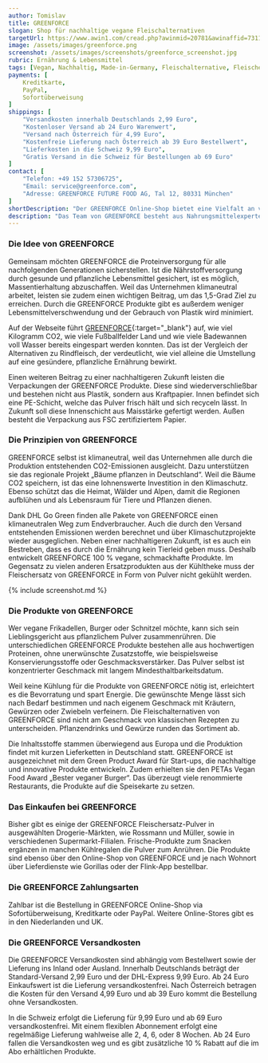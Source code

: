 ```yaml
---
author: Tomislav
title: GREENFORCE
slogan: Shop für nachhaltige vegane Fleischalternativen
targetUrl: https://www.awin1.com/cread.php?awinmid=20781&awinaffid=731132
image: /assets/images/greenforce.png
screenshot: /assets/images/screenshots/greenforce_screenshot.jpg
rubric: Ernährung & Lebensmittel
tags: [Vegan, Nachhaltig, Made-in-Germany, Fleischalternative, Fleischersatz]
payments: [
    Kreditkarte,
    PayPal,
    Sofortüberweisung
]
shippings: [
    "Versandkosten innerhalb Deutschlands 2,99 Euro",
    "Kostenloser Versand ab 24 Euro Warenwert",
    "Versand nach Österreich für 4,99 Euro",
    "Kostenfreie Lieferung nach Österreich ab 39 Euro Bestellwert",
    "Lieferkosten in die Schweiz 9,99 Euro",
    "Gratis Versand in die Schweiz für Bestellungen ab 69 Euro"
]
contact: [
    "Telefon: +49 152 57306725",
    "Email: service@greenforce.com",
    "Adresse: GREENFORCE FUTURE FOOD AG, Tal 12, 80331 München"
]
shortDescription: "Der GREENFORCE Online-Shop bietet eine Vielfalt an veganen Fleischalternativen, die möglichst nachhaltig, umweltschonend und ohne Tierleid hergestellt wurden."
description: "Das Team von GREENFORCE besteht aus Nahrungsmittelexperten sowie Menschen, denen Nachhaltigkeit, Sport, Veganismus und gutes Essen am Herzen liegen. Das Start-up hat sich nicht weniger zum Ziel gesetzt, als die Food-Branche zu revolutionieren."
---
```


### Die Idee von GREENFORCE

Gemeinsam möchten GREENFORCE die Proteinversorgung für alle nachfolgenden Generationen sicherstellen. Ist die Nährstoffversorgung durch gesunde und pflanzliche Lebensmittel gesichert, ist es möglich, Massentierhaltung abzuschaffen. Weil das Unternehmen klimaneutral arbeitet, leisten sie zudem einen wichtigen Beitrag, um das 1,5-Grad Ziel zu erreichen. Durch die GREENFORCE Produkte gibt es außerdem weniger Lebensmittelverschwendung und der Gebrauch von Plastik wird minimiert.

Auf der Webseite führt [GREENFORCE](https://www.greenforce.com/pages/ueber-greenforce){:target="_blank"} auf, wie viel Kilogramm CO2, wie viele Fußballfelder Land und wie viele Badewannen voll Wasser bereits eingespart werden konnten. Das ist der Vergleich der Alternativen zu Rindfleisch, der verdeutlicht, wie viel alleine die Umstellung auf eine gesündere, pflanzliche Ernährung bewirkt.

Einen weiteren Beitrag zu einer nachhaltigeren Zukunft leisten die Verpackungen der GREENFORCE Produkte. Diese sind wiederverschließbar und bestehen nicht aus Plastik, sondern aus Kraftpapier. Innen befindet sich eine PE-Schicht, welche das Pulver frisch hält und sich recyceln lässt. In Zukunft soll diese Innenschicht aus Maisstärke gefertigt werden. Außen besteht die Verpackung aus FSC zertifiziertem Papier.

### Die Prinzipien von GREENFORCE

GREENFORCE selbst ist klimaneutral, weil das Unternehmen alle durch die Produktion entstehenden CO2-Emissionen ausgleicht. Dazu unterstützen sie das regionale Projekt „Bäume pflanzen in Deutschland“. Weil die Bäume CO2 speichern, ist das eine lohnenswerte Investition in den Klimaschutz. Ebenso schützt das die Heimat, Wälder und Alpen, damit die Regionen aufblühen und als Lebensraum für Tiere und Pflanzen dienen.

Dank DHL Go Green finden alle Pakete von GREENFORCE einen klimaneutralen Weg zum Endverbraucher. Auch die durch den Versand entstehenden Emissionen werden berechnet und über Klimaschutzprojekte wieder ausgeglichen. Neben einer nachhaltigeren Zukunft, ist es auch ein Bestreben, dass es durch die Ernährung kein Tierleid geben muss. Deshalb entwickelt GREENFORCE 100 % vegane, schmackhafte Produkte. Im Gegensatz zu vielen anderen Ersatzprodukten aus der Kühltheke muss der Fleischersatz von GREENFORCE in Form von Pulver nicht gekühlt werden.

{% include screenshot.md %}

### Die Produkte von GREENFORCE

Wer vegane Frikadellen, Burger oder Schnitzel möchte, kann sich sein Lieblingsgericht aus pflanzlichem Pulver zusammenrühren. Die unterschiedlichen GREENFORCE Produkte bestehen alle aus hochwertigen Proteinen, ohne unerwünschte Zusatzstoffe, wie beispielsweise Konservierungsstoffe oder Geschmacksverstärker. Das Pulver selbst ist konzentrierter Geschmack mit langem Mindesthaltbarkeitsdatum.

Weil keine Kühlung für die Produkte von GREENFORCE nötig ist, erleichtert es die Bevorratung und spart Energie. Die gewünschte Menge lässt sich nach Bedarf bestimmen und nach eigenem Geschmack mit Kräutern, Gewürzen oder Zwiebeln verfeinern. Die Fleischalternativen von GREENFORCE sind nicht am Geschmack von klassischen Rezepten zu unterscheiden. Pflanzendrinks und Gewürze runden das Sortiment ab.

Die Inhaltsstoffe stammen überwiegend aus Europa und die Produktion findet mit kurzen Lieferketten in Deutschland statt. GREENFORCE ist ausgezeichnet mit dem Green Product Award für Start-ups, die nachhaltige und innovative Produkte entwickeln. Zudem erhielten sie den PETAs Vegan Food Award „Bester veganer Burger“. Das überzeugt viele renommierte Restaurants, die Produkte auf die Speisekarte zu setzen.

### Das Einkaufen bei GREENFORCE

Bisher gibt es einige der GREENFORCE Fleischersatz-Pulver in ausgewählten Drogerie-Märkten, wie Rossmann und Müller, sowie in verschiedenen Supermarkt-Filialen. Frische-Produkte zum Snacken ergänzen in manchen Kühlregalen die Pulver zum Anrühren. Die Produkte sind ebenso über den Online-Shop von GREENFORCE und je nach Wohnort über Lieferdienste wie Gorillas oder der Flink-App bestellbar.

### Die GREENFORCE Zahlungsarten 

Zahlbar ist die Bestellung in GREENFORCE Online-Shop via Sofortüberweisung, Kreditkarte oder PayPal. Weitere Online-Stores gibt es in den Niederlanden und UK.

### Die GREENFORCE Versandkosten

Die GREENFORCE Versandkosten sind abhängig vom Bestellwert sowie der Lieferung ins Inland oder Ausland. Innerhalb Deutschlands beträgt der Standard-Versand 2,99 Euro und der DHL-Express 9,99 Euro. Ab 24 Euro Einkaufswert ist die Lieferung versandkostenfrei. Nach Österreich betragen die Kosten für den Versand 4,99 Euro und ab 39 Euro kommt die Bestellung ohne Versandkosten.

In die Schweiz erfolgt die Lieferung für 9,99 Euro und ab 69 Euro versandkostenfrei. Mit einem flexiblen Abonnement erfolgt eine regelmäßige Lieferung wahlweise alle 2, 4, 6, oder 8 Wochen. Ab 24 Euro fallen die Versandkosten weg und es gibt zusätzliche 10 % Rabatt auf die im Abo erhältlichen Produkte.